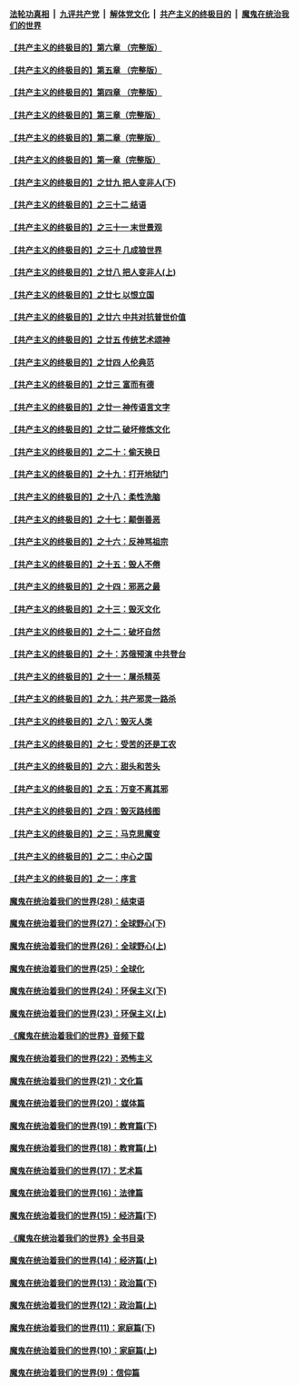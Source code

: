 ####  [法轮功真相](../../../../basic/blob/master/README.md?t=02060326) &nbsp;|&nbsp; [九评共产党](../../../../9ping.md/blob/master/README.md?t=02060326) &nbsp;|&nbsp; [解体党文化](../../../../jtdwh.md/blob/master/README.md?t=02060326)  &nbsp;|&nbsp; [共产主义的终极目的](../../../../gczydzjmd.md/blob/master/README.md?t=02060326) &nbsp;|&nbsp; [魔鬼在统治我们的世界](../../../../mgztzwmdsj.md/blob/master/README.md?t=02060326) 

#### [【共产主义的终极目的】第六章 （完整版）](../pages/nsc422/n11428913.md?t=02060326) 

#### [【共产主义的终极目的】第五章 （完整版）](../pages/nsc422/n11428912.md?t=02060326) 

#### [【共产主义的终极目的】第四章 （完整版）](../pages/nsc422/n11428907.md?t=02060326) 

#### [【共产主义的终极目的】第三章（完整版）](../pages/nsc422/n11428848.md?t=02060326) 

#### [【共产主义的终极目的】第二章（完整版）](../pages/nsc422/n11428831.md?t=02060326) 

#### [【共产主义的终极目的】第一章（完整版）](../pages/nsc422/n11417651.md?t=02060326) 

#### [【共产主义的终极目的】之廿九 把人变非人(下)](../pages/nsc422/n11344140.md?t=02060326) 

#### [【共产主义的终极目的】之三十二 结语](../pages/nsc422/n11360535.md?t=02060326) 

#### [【共产主义的终极目的】之三十一 末世景观](../pages/nsc422/n11351129.md?t=02060326) 

#### [【共产主义的终极目的】之三十 几成狼世界](../pages/nsc422/n11348280.md?t=02060326) 

#### [【共产主义的终极目的】之廿八 把人变非人(上)](../pages/nsc422/n11340492.md?t=02060326) 

#### [【共产主义的终极目的】之廿七 以恨立国](../pages/nsc422/n11336944.md?t=02060326) 

#### [【共产主义的终极目的】之廿六 中共对抗普世价值](../pages/nsc422/n11324785.md?t=02060326) 

#### [【共产主义的终极目的】之廿五 传统艺术颂神](../pages/nsc422/n11296396.md?t=02060326) 

#### [【共产主义的终极目的】之廿四 人伦典范](../pages/nsc422/n11296397.md?t=02060326) 

#### [【共产主义的终极目的】之廿三 富而有德](../pages/nsc422/n11283598.md?t=02060326) 

#### [【共产主义的终极目的】之廿一 神传语言文字](../pages/nsc422/n11263265.md?t=02060326) 

#### [【共产主义的终极目的】之廿二 破坏修炼文化](../pages/nsc422/n11245728.md?t=02060326) 

#### [【共产主义的终极目的】之二十：偷天换日](../pages/nsc422/n11238846.md?t=02060326) 

#### [【共产主义的终极目的】之十九：打开地狱门](../pages/nsc422/n11206376.md?t=02060326) 

#### [【共产主义的终极目的】之十八：柔性洗脑](../pages/nsc422/n11199994.md?t=02060326) 

#### [【共产主义的终极目的】之十七：颠倒善恶](../pages/nsc422/n11179782.md?t=02060326) 

#### [【共产主义的终极目的】之十六：反神骂祖宗](../pages/nsc422/n11166798.md?t=02060326) 

#### [【共产主义的终极目的】之十五：毁人不倦](../pages/nsc422/n11166792.md?t=02060326) 

#### [【共产主义的终极目的】之十四：邪恶之最](../pages/nsc422/n11150249.md?t=02060326) 

#### [【共产主义的终极目的】之十三：毁灭文化](../pages/nsc422/n11135227.md?t=02060326) 

#### [【共产主义的终极目的】之十二：破坏自然](../pages/nsc422/n11135214.md?t=02060326) 

#### [【共产主义的终极目的】之十：苏俄预演 中共登台](../pages/nsc422/n11118424.md?t=02060326) 

#### [【共产主义的终极目的】之十一：屠杀精英](../pages/nsc422/n11118442.md?t=02060326) 

#### [【共产主义的终极目的】之九：共产邪灵一路杀](../pages/nsc422/n11114139.md?t=02060326) 

#### [【共产主义的终极目的】之八：毁灭人类](../pages/nsc422/n11108503.md?t=02060326) 

#### [【共产主义的终极目的】之七：受苦的还是工农](../pages/nsc422/n11101809.md?t=02060326) 

#### [【共产主义的终极目的】之六：甜头和苦头](../pages/nsc422/n11096971.md?t=02060326) 

#### [【共产主义的终极目的】之五：万变不离其邪](../pages/nsc422/n11091285.md?t=02060326) 

#### [【共产主义的终极目的】之四：毁灭路线图](../pages/nsc422/n11086284.md?t=02060326) 

#### [【共产主义的终极目的】之三：马克思魔变](../pages/nsc422/n11061941.md?t=02060326) 

#### [【共产主义的终极目的】之二：中心之国](../pages/nsc422/n11047728.md?t=02060326) 

#### [【共产主义的终极目的】之一：序言](../pages/nsc422/n11086077.md?t=02060326) 

#### [魔鬼在统治着我们的世界(28)：结束语](../pages/nsc422/n10936246.md?t=02060326) 

#### [魔鬼在统治着我们的世界(27)：全球野心(下)](../pages/nsc422/n10928319.md?t=02060326) 

#### [魔鬼在统治着我们的世界(26)：全球野心(上)](../pages/nsc422/n10900318.md?t=02060326) 

#### [魔鬼在统治着我们的世界(25)：全球化](../pages/nsc422/n10788205.md?t=02060326) 

#### [魔鬼在统治着我们的世界(24)：环保主义(下)](../pages/nsc422/n10695307.md?t=02060326) 

#### [魔鬼在统治着我们的世界(23)：环保主义(上)](../pages/nsc422/n10688613.md?t=02060326) 

#### [《魔鬼在统治着我们的世界》音频下载](../pages/nsc422/n10635553.md?t=02060326) 

#### [魔鬼在统治着我们的世界(22)：恐怖主义](../pages/nsc422/n10614727.md?t=02060326) 

#### [魔鬼在统治着我们的世界(21)：文化篇](../pages/nsc422/n10597706.md?t=02060326) 

#### [魔鬼在统治着我们的世界(20)：媒体篇](../pages/nsc422/n10586579.md?t=02060326) 

#### [魔鬼在统治着我们的世界(19)：教育篇(下)](../pages/nsc422/n10564808.md?t=02060326) 

#### [魔鬼在统治着我们的世界(18)：教育篇(上)](../pages/nsc422/n10526970.md?t=02060326) 

#### [魔鬼在统治着我们的世界(17)：艺术篇](../pages/nsc422/n10499093.md?t=02060326) 

#### [魔鬼在统治着我们的世界(16)：法律篇](../pages/nsc422/n10485969.md?t=02060326) 

#### [魔鬼在统治着我们的世界(15)：经济篇(下)](../pages/nsc422/n10469975.md?t=02060326) 

#### [《魔鬼在统治着我们的世界》全书目录](../pages/nsc422/n10464261.md?t=02060326) 

#### [魔鬼在统治着我们的世界(14)：经济篇(上)](../pages/nsc422/n10457370.md?t=02060326) 

#### [魔鬼在统治着我们的世界(13)：政治篇(下)](../pages/nsc422/n10448270.md?t=02060326) 

#### [魔鬼在统治着我们的世界(12)：政治篇(上)](../pages/nsc422/n10444576.md?t=02060326) 

#### [魔鬼在统治着我们的世界(11)：家庭篇(下)](../pages/nsc422/n10440961.md?t=02060326) 

#### [魔鬼在统治着我们的世界(10)：家庭篇(上)](../pages/nsc422/n10435448.md?t=02060326) 

#### [魔鬼在统治着我们的世界(9)：信仰篇](../pages/nsc422/n10432159.md?t=02060326) 

